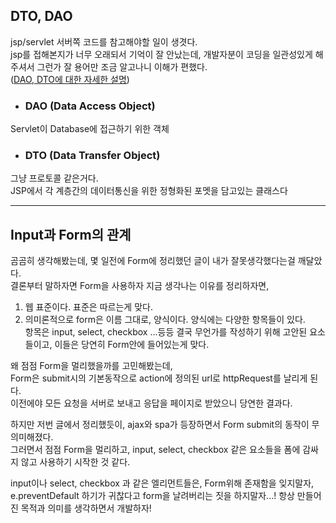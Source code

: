 ## DTO, DAO

jsp/servlet 서버쪽 코드를 참고해야할 일이 생겻다.\
jsp를 접해본지가 너무 오래되서 기억이 잘 안났는데, 개발자분이 코딩을 일관성있게 해주셔서 그런가 잘 용어만 조금 알고나니 이해가 편했다.\
([DAO, DTO에 대한 자세한 설명](https://jungwoon.github.io/common%20sense/2017/11/16/DAO-VO-DTO/))

- ### DAO (Data Access Object)

Servlet이 Database에 접근하기 위한 객체

- ### DTO (Data Transfer Object)

그냥 프로토콜 같은거다.\
JSP에서 각 계층간의 데이터통신을 위한 정형화된 포멧을 담고있는 클래스다

---

## Input과 Form의 관계

곰곰히 생각해봤는데, 몇 일전에 Form에 정리했던 글이 내가 잘못생각했다는걸 깨달았다.\
결론부터 말하자면 Form을 사용하자 지금 생각나는 이유를 정리하자면,

1. 웹 표준이다. 표준은 따르는게 맞다.
2. 의미론적으로 form은 이름 그대로, 양식이다. 양식에는 다양한 항목들이 있다.\
   항목은 input, select, checkbox ...등등 결국 무언가를 작성하기 위해 고안된 요소들이고, 이들은 당연히 Form안에 들어있는게 맞다.

왜 점점 Form을 멀리했을까를 고민해봤는데,\
Form은 submit시의 기본동작으로 action에 정의된 url로 httpRequest를 날리게 된다.\
이전에야 모든 요청을 서버로 보내고 응답을 페이지로 받았으니 당연한 결과다.

하지만 저번 글에서 정리했듯이, ajax와 spa가 등장하면서 Form submit의 동작이 무의미해졌다.\
그러면서 점점 Form을 멀리하고, input, select, checkbox 같은 요소들을 폼에 감싸지 않고 사용하기 시작한 것 같다.

input이나 select, checkbox 과 같은 엘리먼트들은, Form위해 존재함을 잊지말자,\
e.preventDefault 하기가 귀찮다고 form을 날려버리는 짓을 하지말자...! 항상 만들어진 목적과 의미를 생각하면서 개발하자!
